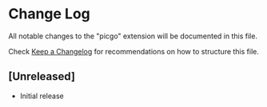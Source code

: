 # Change Log
All notable changes to the "picgo" extension will be documented in this file.

Check [Keep a Changelog](http://keepachangelog.com/) for recommendations on how to structure this file.

## [Unreleased]
- Initial release